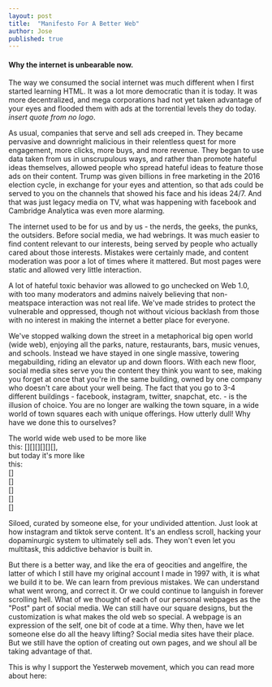 ```yaml
---
layout: post
title:  "Manifesto For A Better Web"
author: Jose
published: true
---
```


#### Why the internet is unbearable now.

The way we consumed the social internet was much different when I first started learning HTML. It was a lot more democratic than it is today. It was more decentralized, and mega corporations had not yet taken advantage of your eyes and flooded them with ads at the torrential levels they do today. *insert quote from no logo*.   

As usual, companies that serve and sell ads creeped in. They became pervasive and downright malicious in their relentless quest for more engagement, more clicks, more buys, and more revenue. They began to use data taken from us in unscrupulous ways, and rather than promote hateful ideas themselves, allowed people who spread hateful ideas to feature those ads on their content. Trump was given billions in free marketing in the 2016 election cycle, in exchange for your eyes and attention, so that ads could be served to you on the channels that showed his face and his ideas 24/7. And that was just legacy media on TV, what was happening with facebook and Cambridge Analytica was even more alarming. 

The internet used to be for us and by us - the nerds, the geeks, the punks, the outsiders. Before social media, we had webrings. It was much easier to find content relevant to our interests, being served by people who actually cared about those interests. Mistakes were certainly made, and content moderation was poor a lot of times where it mattered. But most pages were static and allowed very little interaction.

 A lot of hateful toxic behavior was allowed to go unchecked on Web 1.0, with too many moderators and admins naively believing that non-meatspace interaction was not real life. We've made strides to protect the vulnerable and oppressed, though not without vicious backlash from those with no interest in making the internet a better place for everyone.

We've stopped walking down the street in a metaphorical big open world (wide web), enjoying all the parks, nature, restaurants, bars, music venues, and schools. Instead we have stayed in one single massive, towering megabuilding, riding an elevator up and down floors. With each new floor, social media sites serve you the content they think you want to see, making you forget at once that you're in the same building, owned by one company who doesn't care about your well being. The fact that you go to 3-4 different buildings - facebook, instagram, twitter, snapchat, etc. - is the illusion of choice. You are no longer are walking the town square, in a wide world of town squares each with unique offerings. How utterly dull! Why have we done this to ourselves?

The world wide web used to be more like     
this: [][][][][][],   
but today it's more like  
this: <br>
[]  
[]  
[]  
[]  
[]  
  
Siloed, curated by someone else, for your undivided attention. Just look at how instagram and tiktok serve content. It's an endless scroll, hacking your dopaminurgic system to ultimately sell ads. They won't even let you multitask, this addictive behavior is built in. 

But there is a better way, and like the era of geocities and angelfire, the latter of which I still have my original account I made in 1997 with, it is what we build it to be. We can learn from previous mistakes. We can understand what went wrong, and correct it. Or we could continue to languish in forever scrolling hell. What of we thought of each of our personal webpages as the "Post" part of social media. We can still have our square designs, but the customization is what makes the old web so special. A webpage is an expression of the self, one bit of code at a time. Why then, have we let someone else do all the heavy lifting? Social media sites have their place. But we still have the option of creating out own pages, and we shoul all be taking advantage of that.

This is why I support the Yesterweb movement, which you can read more about here: []()